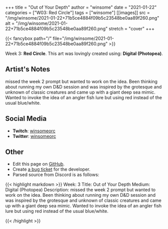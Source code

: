 +++
title =       "Out of Your Depth"
author =      "winsome"
date =        "2021-01-22"
categories =  ["W03: Red Circle"]
tags =        ["winsome"]
[[images]]
                      src = "/img/winsome/2021-01-22+71b5ce4884f09b5c23548be0aa89f260.png"
                      alt = "/img/winsome/2021-01-22+71b5ce4884f09b5c23548be0aa89f260.png"
                      stretch = "cover"
+++


{{< fancybox path="/" file="/img/winsome/2021-01-22+71b5ce4884f09b5c23548be0aa89f260.png" >}}


Week 3: **Red Circle**. This art was lovingly created using: **Digital (Photopea)**.

## Artist's Notes

missed the week 2 prompt but wanted to work on the idea. Been thinking about running my own D&D session and was inspired by the grotesque and unknown of classic creatures and came up with a giant deep sea mimic. Wanted to invoke the idea of an angler fish lure but using red instead of the usual blue/white.

## Social Media

- **Twitch**: [winsomeorc]()
- **Twitter**: [winsomeorc]()


## Other

- Edit this page on [GitHub](https://github.com/teaminkling/web-refresh/edit/main/blog/content/blog/winsome-week-3-a45d.md).
- Create [a bug ticket](https://github.com/teaminkling/web-refresh/issues/new?assignees=&labels=bug&template=problem-report.md&title=) for the developer.
- Parsed source from Discord is as follows:

{{< highlight markdown >}}
Week: 3
Title: Out of Your Depth
Medium: Digital (Photopea)
Description: missed the week 2 prompt but wanted to work on the idea. Been thinking about running my own D&D session and was inspired by the grotesque and unknown of classic creatures and came up with a giant deep sea mimic. Wanted to invoke the idea of an angler fish lure but using red instead of the usual blue/white.


{{< /highlight >}}